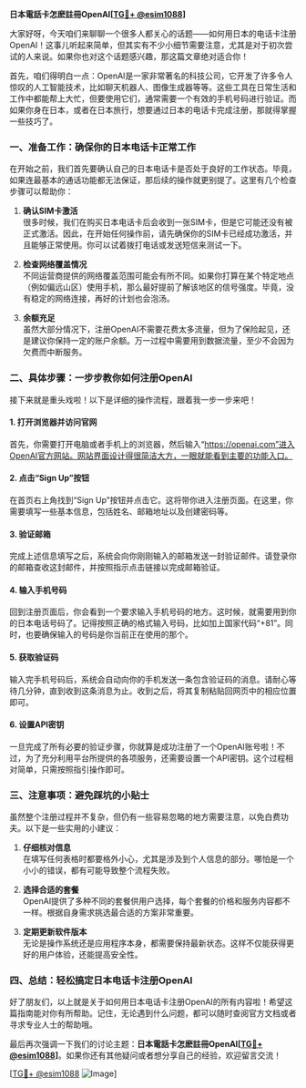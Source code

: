 **日本電話卡怎麽註冊OpenAI[[TG💪+ @esim1088](https://t.me/s/esim1088)]**

大家好呀，今天咱们来聊聊一个很多人都关心的话题——如何用日本的电话卡注册OpenAI！这事儿听起来简单，但其实有不少小细节需要注意，尤其是对于初次尝试的人来说。如果你也对这个话题感兴趣，那这篇文章绝对适合你！

首先，咱们得明白一点：OpenAI是一家非常著名的科技公司，它开发了许多令人惊叹的人工智能技术，比如聊天机器人、图像生成器等等。这些工具在日常生活和工作中都能帮上大忙，但要使用它们，通常需要一个有效的手机号码进行验证。而如果你身在日本，或者在日本旅行，想要通过日本的电话卡完成注册，那就得掌握一些技巧了。

### 一、准备工作：确保你的日本电话卡正常工作

在开始之前，我们首先要确认自己的日本电话卡是否处于良好的工作状态。毕竟，如果连最基本的通话功能都无法保证，那后续的操作就更别提了。这里有几个检查步骤可以帮助你：

1. **确认SIM卡激活**  
   很多时候，我们在购买日本电话卡后会收到一张SIM卡，但是它可能还没有被正式激活。因此，在开始任何操作前，请先确保你的SIM卡已经成功激活，并且能够正常使用。你可以试着拨打电话或发送短信来测试一下。

2. **检查网络覆盖情况**  
   不同运营商提供的网络覆盖范围可能会有所不同。如果你打算在某个特定地点（例如偏远山区）使用手机，那么最好提前了解该地区的信号强度。毕竟，没有稳定的网络连接，再好的计划也会泡汤。

3. **余额充足**  
   虽然大部分情况下，注册OpenAI不需要花费太多流量，但为了保险起见，还是建议你保持一定的账户余额。万一过程中需要用到数据流量，至少不会因为欠费而中断服务。

### 二、具体步骤：一步步教你如何注册OpenAI

接下来就是重头戏啦！以下是详细的操作流程，跟着我一步一步来吧！

#### 1. 打开浏览器并访问官网
首先，你需要打开电脑或者手机上的浏览器，然后输入“https://openai.com”进入OpenAI官方网站。网站界面设计得很简洁大方，一眼就能看到主要的功能入口。

#### 2. 点击“Sign Up”按钮
在首页右上角找到“Sign Up”按钮并点击它。这将带你进入注册页面。在这里，你需要填写一些基本信息，包括姓名、邮箱地址以及创建密码等。

#### 3. 验证邮箱
完成上述信息填写之后，系统会向你刚刚输入的邮箱发送一封验证邮件。请登录你的邮箱查收这封邮件，并按照指示点击链接以完成邮箱验证。

#### 4. 输入手机号码
回到注册页面后，你会看到一个要求输入手机号码的地方。这时候，就需要用到你的日本电话号码了。记得按照正确的格式输入号码，比如加上国家代码“+81”。同时，也要确保输入的号码是你当前正在使用的那个。

#### 5. 获取验证码
输入完手机号码后，系统会自动向你的手机发送一条包含验证码的消息。请耐心等待几分钟，直到收到这条消息为止。收到之后，将其复制粘贴回网页中的相应位置即可。

#### 6. 设置API密钥
一旦完成了所有必要的验证步骤，你就算是成功注册了一个OpenAI账号啦！不过，为了充分利用平台所提供的各项服务，还需要设置一个API密钥。这个过程相对简单，只需按照指引操作即可。

### 三、注意事项：避免踩坑的小贴士

虽然整个注册过程并不复杂，但仍有一些容易忽略的地方需要注意，以免白费功夫。以下是一些实用的小建议：

1. **仔细核对信息**  
   在填写任何表格时都要格外小心，尤其是涉及到个人信息的部分。哪怕是一个小小的错误，都有可能导致整个流程失败。

2. **选择合适的套餐**  
   OpenAI提供了多种不同的套餐供用户选择，每个套餐的价格和服务内容都不一样。根据自身需求挑选最合适的方案非常重要。

3. **定期更新软件版本**  
   无论是操作系统还是应用程序本身，都需要保持最新状态。这样不仅能获得更好的用户体验，还能提高安全性。

### 四、总结：轻松搞定日本电话卡注册OpenAI

好了朋友们，以上就是关于如何用日本电话卡注册OpenAI的所有内容啦！希望这篇指南能对你有所帮助。记住，无论遇到什么问题，都可以随时查阅官方文档或者寻求专业人士的帮助哦。

最后再次强调一下我们的讨论主题：**日本電話卡怎麽註冊OpenAI[[TG💪+ @esim1088](https://t.me/s/esim1088)]**。如果你还有其他疑问或者想分享自己的经验，欢迎留言交流！

[[TG💪+ @esim1088](https://t.me/s/esim1088) ![Image](https://i.postimg.cc/4NQfJmqS/Snipaste-2025-05-13-00-14-12.png)]